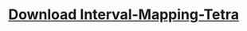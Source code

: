 # [Download Interval-Mapping-Tetra](https://github.com/JingChen1114/Interval-Mapping-Tetra/archive/master.zip)
